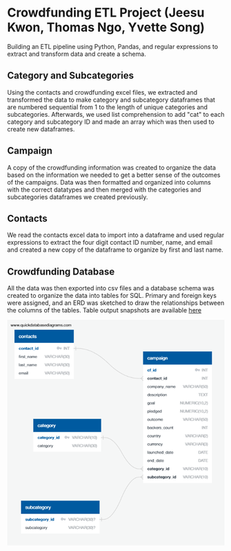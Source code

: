 # Crowdfunding ETL Project (Jeesu Kwon, Thomas Ngo, Yvette Song)
Building an ETL pipeline using Python, Pandas, and regular expressions to extract and transform data and create a schema.

## Category and Subcategories
Using the contacts and crowdfunding excel files, we extracted and transformed the data to make category and subcategory dataframes that are numbered sequential from 1 to the length of unique categories and subcategories. Afterwards, we used list comprehension to add "cat" to each category and subcategory ID and made an array which was then used to create new dataframes.

## Campaign
A copy of the crowdfunding information was created to organize the data based on the information we needed to get a better sense of the outcomes of the campaigns. Data was then formatted and organized into columns with the correct datatypes and then merged with the categories and subcategories dataframes we created previously.

## Contacts
We read the contacts excel data to import into a dataframe and used regular expressions to extract the four digit contact ID number, name, and email and created a new copy of the dataframe to organize by first and last name.

## Crowdfunding Database
All the data was then exported into csv files and a database schema was created to organize the data into tables for SQL. Primary and foreign keys were assigned, and an ERD was sketched to draw the relationships between the columns of the tables. Table output snapshots are available [here](https://github.com/thomasjngo/Crowdfunding-ETL-Project/tree/main/Table%20Outputs)

![Alt text](https://github.com/thomasjngo/Crowdfunding-ETL-Project/blob/main/ERD.png?raw=true)
